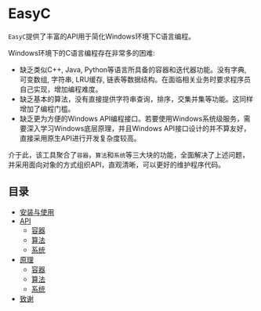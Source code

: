 # EasyC
`EasyC`提供了丰富的API用于简化Windows环境下C语言编程。

Windows环境下的C语言编程存在非常多的困难:
* 缺乏类似C++, Java, Python等语言所具备的容器和迭代器功能。没有字典, 可变数组, 字符串, LRU缓存, 链表等数据结构。在面临相关业务时要求程序员自己实现，增加编程难度。
* 缺乏基本的算法，没有直接提供字符串查询，排序，交集并集等功能。这同样增加了编程门槛。
* 缺乏更为方便的Windows API编程接口。若要使用Windows系统级服务，需要深入学习Windows底层原理，并且Windows API接口设计的并不算友好，直接采用原生API进行开发复杂度较高。

介于此，该工具聚合了`容器`，`算法`和`系统`等三大块的功能，全面解决了上述问题，并采用面向对象的方式组织API，直观清晰，可以更好的维护程序代码。

## 目录
- [安装与使用](doc/install.md)
- [API](doc/api.md)
	- [容器](doc/api.md)
	- [算法](doc/api.md)
	- [系统](doc/api.md)
- [原理](doc/theory.md)
	- [容器](doc/theory.md)
	- [算法](doc/theory.md)
	- [系统](doc/theory.md)
- [致谢](doc/thanks.md)